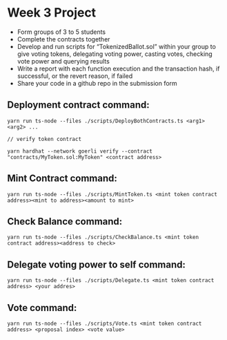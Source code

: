 # Week 3 Project

- Form groups of 3 to 5 students
- Complete the contracts together
- Develop and run scripts for “TokenizedBallot.sol” within your group to give voting tokens, delegating voting power, casting votes, checking vote power and querying results
- Write a report with each function execution and the transaction hash, if successful, or the revert reason, if failed
- Share your code in a github repo in the submission form

## Deployment contract command:

```
yarn run ts-node --files ./scripts/DeployBothContracts.ts <arg1> <arg2> ...

// verify token contract

yarn hardhat --network goerli verify --contract "contracts/MyToken.sol:MyToken" <contract address>
```

## Mint Contract command:

```
yarn run ts-node --files ./scripts/MintToken.ts <mint token contract address><mint to address><amount to mint>
```

## Check Balance command:

```
yarn run ts-node --files ./scripts/CheckBalance.ts <mint token contract address><address to check>
```

## Delegate voting power to self command:

```
yarn run ts-node --files ./scripts/Delegate.ts <mint token contract address> <your addres>
```

## Vote command:

```
yarn run ts-node --files ./scripts/Vote.ts <mint token contract address> <proposal index> <vote value>
```
